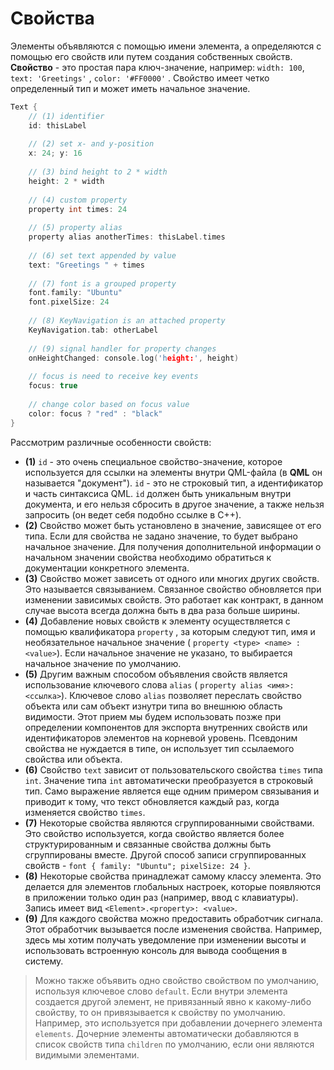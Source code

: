 # Свойства
Элементы объявляются с помощью имени элемента, а определяются с помощью его свойств или путем создания собственных свойств. **Свойство** - это простая пара ключ-значение, например: `width: 100`, `text: 'Greetings'` , `color: '#FF0000'` . Свойство имеет четко определенный тип и может иметь начальное значение.
```c++
Text {
	// (1) identifier
	id: thisLabel
	
	// (2) set x- and y-position
	x: 24; y: 16
	
	// (3) bind height to 2 * width
	height: 2 * width
	
	// (4) custom property
	property int times: 24
	
	// (5) property alias
	property alias anotherTimes: thisLabel.times
	
	// (6) set text appended by value
	text: "Greetings " + times
	
	// (7) font is a grouped property
	font.family: "Ubuntu"
	font.pixelSize: 24
	
	// (8) KeyNavigation is an attached property
	KeyNavigation.tab: otherLabel
	
	// (9) signal handler for property changes
	onHeightChanged: console.log('height:', height)
	
	// focus is need to receive key events
	focus: true
	
	// change color based on focus value
	color: focus ? "red" : "black"
}
```
Рассмотрим различные особенности свойств:
* **(1)** `id` - это очень специальное свойство-значение, которое используется для ссылки на элементы внутри QML-файла (в **QML** он называется "документ"). `id` - это не строковый тип, а идентификатор и часть синтаксиса QML. `id` должен быть уникальным внутри документа, и его нельзя сбросить в другое значение, а также нельзя запросить (он ведет себя подобно ссылке в C++).
* **(2)** Свойство может быть установлено в значение, зависящее от его типа. Если для свойства не задано значение, то будет выбрано начальное значение. Для получения дополнительной информации о начальном значении свойства необходимо обратиться к документации конкретного элемента.
* **(3)** Свойство может зависеть от одного или многих других свойств. Это называется связыванием. Связанное свойство обновляется при изменении зависимых свойств. Это работает как контракт, в данном случае высота всегда должна быть в два раза больше ширины.
* **(4)** Добавление новых свойств к элементу осуществляется с помощью квалификатора `property` , за которым следуют тип, имя и необязательное начальное значение ( `property <type> <name> : <value>`). Если начальное значение не указано, то выбирается начальное значение по умолчанию.
* **(5)** Другим важным способом объявления свойств является использование ключевого слова `alias` ( `property alias <имя>: <ссылка>`). Ключевое слово `alias` позволяет переслать свойство объекта или сам объект изнутри типа во внешнюю область видимости. Этот прием мы будем использовать позже при определении компонентов для экспорта внутренних свойств или идентификаторов элементов на корневой уровень. Псевдоним свойства не нуждается в типе, он использует тип ссылаемого свойства или объекта.
* **(6)** Свойство `text` зависит от пользовательского свойства `times` типа `int`. Значение типа `int` автоматически преобразуется в строковый тип. Само выражение является еще одним примером связывания и приводит к тому, что текст обновляется каждый раз, когда изменяется свойство `times`.
* **(7)** Некоторые свойства являются сгруппированными свойствами. Это свойство используется, когда свойство является более структурированным и связанные свойства должны быть сгруппированы вместе. Другой способ записи сгруппированных свойств - `font { family: "Ubuntu"; pixelSize: 24 }`.
* **(8)** Некоторые свойства принадлежат самому классу элемента. Это делается для элементов глобальных настроек, которые появляются в приложении только один раз (например, ввод с клавиатуры). Запись имеет вид `<Element>.<property>: <value>`.
* **(9)** Для каждого свойства можно предоставить обработчик сигнала. Этот обработчик вызывается после изменения свойства. Например, здесь мы хотим получать уведомление при изменении высоты и использовать встроенную консоль для вывода сообщения в систему.

> Можно также объявить одно свойство свойством по умолчанию, используя ключевое слово `default`. Если внутри элемента создается другой элемент, не привязанный явно к какому-либо свойству, то он привязывается к свойству по умолчанию. Например, это используется при добавлении дочернего элемента `elements`. Дочерние элементы автоматически добавляются в список свойств типа `children` по умолчанию, если они являются видимыми элементами.

